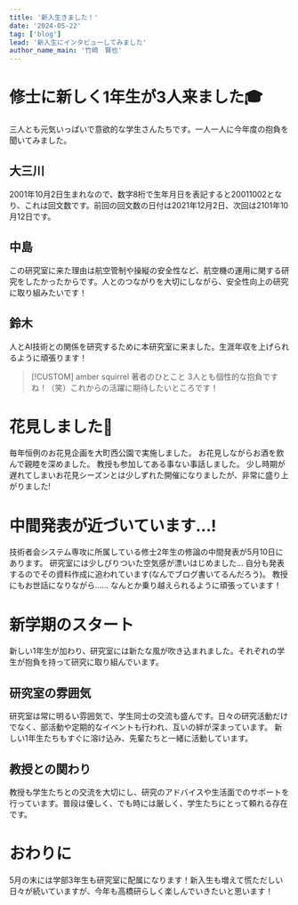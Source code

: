 ```yaml
---
title: '新入生きました！'
date: '2024-05-22'
tag: ['blog']
lead: '新入生にインタビューしてみました'
author_name_main: '竹崎　賢也'
---
```


# 修士に新しく1年生が3人来ました🎓
三人とも元気いっぱいで意欲的な学生さんたちです。一人一人に今年度の抱負を聞いてみました。
## 大三川
2001年10月2日生まれなので、数字8桁で生年月日を表記すると20011002となり、これは回文数です。前回の回文数の日付は2021年12月2日、次回は2101年10月12日です。
## 中島
この研究室に来た理由は航空管制や操縦の安全性など、航空機の運用に関する研究をしたかったからです。人とのつながりを大切にしながら、安全性向上の研究に取り組みたいです！
## 鈴木
人とAI技術との関係を研究するために本研究室に来ました。生涯年収を上げられるように頑張ります！

> [!CUSTOM] amber squirrel 著者のひとこと
> 3人とも個性的な抱負ですね！（笑）これからの活躍に期待したいところです！

# 花見しました🌸
毎年恒例のお花見企画を大町西公園で実施しました。
お花見しながらお酒を飲んで親睦を深めました。
教授も参加してある事ない事話しました。
少し時期が遅れてしまいお花見シーズンとは少しずれた開催になりましたが、非常に盛り上がりました!

# 中間発表が近づいています...!
技術者会システム専攻に所属している修士2年生の修論の中間発表が5月10日にあります。
研究室には少しぴりついた空気感が漂いはじめました...
自分も発表するのでその資料作成に追われています(なんでブログ書いてるんだろう)。
教授にもお世話になりながら......
なんとか乗り越えられるように頑張っています！

# 新学期のスタート
新しい1年生が加わり、研究室には新たな風が吹き込まれました。それぞれの学生が抱負を持って研究に取り組んでいます。

## 研究室の雰囲気
研究室は常に明るい雰囲気で、学生同士の交流も盛んです。日々の研究活動だけでなく、部活動や定期的なイベントも行われ、互いの絆が深まっています。
新しい1年生たちもすぐに溶け込み、先輩たちと一緒に活動しています。

## 教授との関わり
教授も学生たちとの交流を大切にし、研究のアドバイスや生活面でのサポートを行っています。普段は優しく、でも時には厳しく、学生たちにとって頼れる存在です。

# おわりに
5月の末には学部3年生も研究室に配属になります！新入生も増えて慌ただしい日々が続いていますが、今年も高橋研らしく楽しんでいきたいと思います！
